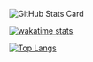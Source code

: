 ![GitHub Stats Card](https://github-readme-stats.vercel.app/api?username=kmix-39&count_private=true&show_icons=true&theme=graywhite)

[![wakatime stats](https://github-readme-stats.vercel.app/api/wakatime?username=kmix-39)](https://github.com/anuraghazra/github-readme-stats)

[![Top Langs](https://github-readme-stats.vercel.app/api/top-langs/?username=kmix-39&layout=compact&theme=graywhite&hide=html)](https://github.com/anuraghazra/github-readme-stats)

